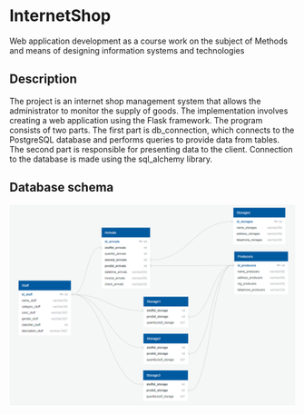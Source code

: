 # InternetShop

Web application development as a course work on the subject of Methods and means of designing information systems and technologies

## Description

The project is an internet shop management system that allows the administrator to monitor the supply of goods. The implementation involves creating a web application using the Flask framework. The program consists of two parts. The first part is db_connection, which connects to the PostgreSQL database and performs queries to provide data from tables. The second part is responsible for presenting data to the client. Connection to the database is made using the sql_alchemy library.
## Database schema

![database_schema](misc/images/database_schema.png)
